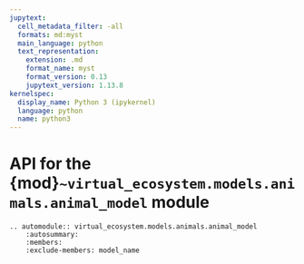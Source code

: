 ```yaml
---
jupytext:
  cell_metadata_filter: -all
  formats: md:myst
  main_language: python
  text_representation:
    extension: .md
    format_name: myst
    format_version: 0.13
    jupytext_version: 1.13.8
kernelspec:
  display_name: Python 3 (ipykernel)
  language: python
  name: python3
---
```


# API for the {mod}`~virtual_ecosystem.models.animals.animal_model` module

```{eval-rst}
.. automodule:: virtual_ecosystem.models.animals.animal_model
    :autosummary:
    :members:
    :exclude-members: model_name
```

